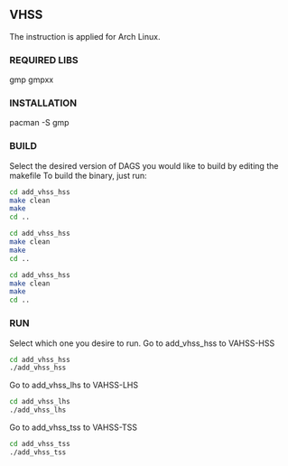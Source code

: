 ## VHSS  

The instruction is applied for Arch Linux. 

### REQUIRED LIBS

gmp gmpxx 

### INSTALLATION 

pacman -S gmp 

### BUILD

Select the desired version of DAGS you would like to build by editing
the makefile 
To build the binary, just run:

```bash
cd add_vhss_hss
make clean 
make 
cd ..

cd add_vhss_hss
make clean 
make 
cd ..

cd add_vhss_hss
make clean 
make 
cd .. 

```


### RUN 
Select which one you desire to run. 
Go to add_vhss_hss to VAHSS-HSS
```bash
cd add_vhss_hss
./add_vhss_hss
```
Go to add_vhss_lhs to VAHSS-LHS
```bash
cd add_vhss_lhs
./add_vhss_lhs
```
Go to add_vhss_tss to VAHSS-TSS
```bash
cd add_vhss_tss
./add_vhss_tss
```
